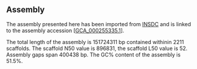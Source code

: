 **Assembly**
--------

The assembly presented here has been imported from [INSDC](http://www.insdc.org) and is linked to the assembly accession [[GCA_000255335.1](http://www.ebi.ac.uk/ena/data/view/GCA_000255335.1)].

The total length of the assembly is 151724311 bp contained withinin 2211 scaffolds.
The scaffold N50 value is 896831, the scaffold L50 value is 52.
Assembly gaps span 400438 bp. The GC% content of the assembly is 51.5%.
